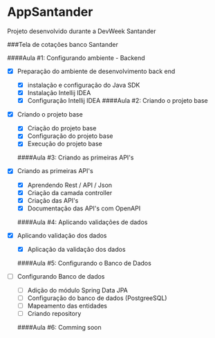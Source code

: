 # AppSantander
Projeto desenvolvido durante a DevWeek Santander

   ###Tela de cotações banco Santander

   ####Aula #1: Configurando ambiente - Backend

 - [x] Preparação do ambiente de desenvolvimento back end
   
    - [x] instalação e configuração do Java SDK
    - [x] Instalação  Intellij IDEA
    - [x] Configuração Intellij IDEA
   ####Aula #2: Criando o projeto base
   
 - [x] Criando o projeto base
    - [x] Criação do projeto base
    - [x] Configuração do projeto base
    - [x] Execução do projeto base

   ####Aula #3: Criando as primeiras API's

 - [x] Criando as primeiras API's
    - [x] Aprendendo Rest / API / Json
    - [x] Criação da camada controller
    - [x] Criação das API's
    - [x] Documentação das API's com OpenAPI

   ####Aula #4: Aplicando validações de dados

 - [x] Aplicando validação dos dados 
    - [x] Aplicação da validação dos dados
  
   ####Aula #5: Configurando o Banco de Dados

 - [ ] Configurando Banco de dados
    - [ ] Adição do módulo Spring Data JPA
    - [ ] Configuração do banco de dados (PostgreeSQL)
    - [ ] Mapeamento das entidades
    - [ ] Criando repository

   ####Aula #6: Comming soon